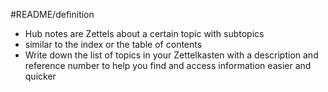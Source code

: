 #README/definition 

- Hub notes are Zettels about a certain topic with subtopics
- similar to the index or the table of contents
- Write down the list of topics in your Zettelkasten with a description and reference number to help you find and access information easier and quicker